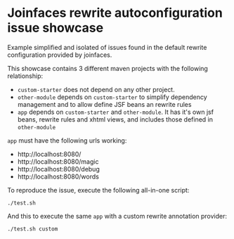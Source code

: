 Joinfaces rewrite autoconfiguration issue showcase
===================================================

Example simplified and isolated of issues found in the default rewrite configuration provided by joinfaces.

This showcase contains 3 different maven projects with the following relationship:
- `custom-starter` does not depend on any other project.
- `other-module` depends on `custom-starter` to simplify dependency management and  to allow define JSF beans an rewrite rules
- `app` depends on `custom-starter` and `other-module`. It has it's own jsf beans, rewrite rules and xhtml views, and includes those defined in `other-module`

`app` must have the following urls working: 
- http://localhost:8080/
- http://localhost:8080/magic
- http://localhost:8080/debug
- http://localhost:8080/words

To reproduce the issue, execute the following all-in-one script:
```
./test.sh
```
And this to execute the same `app` with a custom rewrite annotation provider:
```
./test.sh custom
```